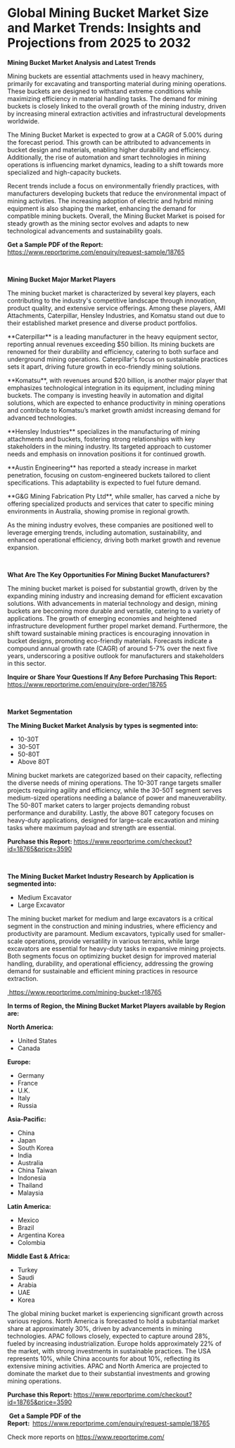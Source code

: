 <p><h1>Global Mining Bucket Market Size and Market Trends: Insights and Projections from 2025 to 2032</h1></p><p><strong>Mining Bucket Market Analysis and Latest Trends</strong></p>
<p><p>Mining buckets are essential attachments used in heavy machinery, primarily for excavating and transporting material during mining operations. These buckets are designed to withstand extreme conditions while maximizing efficiency in material handling tasks. The demand for mining buckets is closely linked to the overall growth of the mining industry, driven by increasing mineral extraction activities and infrastructural developments worldwide.</p><p>The Mining Bucket Market is expected to grow at a CAGR of 5.00% during the forecast period. This growth can be attributed to advancements in bucket design and materials, enabling higher durability and efficiency. Additionally, the rise of automation and smart technologies in mining operations is influencing market dynamics, leading to a shift towards more specialized and high-capacity buckets. </p><p>Recent trends include a focus on environmentally friendly practices, with manufacturers developing buckets that reduce the environmental impact of mining activities. The increasing adoption of electric and hybrid mining equipment is also shaping the market, enhancing the demand for compatible mining buckets. Overall, the Mining Bucket Market is poised for steady growth as the mining sector evolves and adapts to new technological advancements and sustainability goals.</p></p>
<p><strong>Get a Sample PDF of the Report:&nbsp;</strong> <a href="https://www.reportprime.com/enquiry/request-sample/18765?utm_campaign=2566&utm_medium=2&utm_source=Github&utm_content=ia&utm_term=19032025&utm_id=mining-bucket">https://www.reportprime.com/enquiry/request-sample/18765</a></p>
<p>&nbsp;</p>
<p><strong>Mining Bucket Major Market Players</strong></p>
<p><p>The mining bucket market is characterized by several key players, each contributing to the industry's competitive landscape through innovation, product quality, and extensive service offerings. Among these players, AMI Attachments, Caterpillar, Hensley Industries, and Komatsu stand out due to their established market presence and diverse product portfolios.</p><p>**Caterpillar** is a leading manufacturer in the heavy equipment sector, reporting annual revenues exceeding $50 billion. Its mining buckets are renowned for their durability and efficiency, catering to both surface and underground mining operations. Caterpillar's focus on sustainable practices sets it apart, driving future growth in eco-friendly mining solutions.</p><p>**Komatsu**, with revenues around $20 billion, is another major player that emphasizes technological integration in its equipment, including mining buckets. The company is investing heavily in automation and digital solutions, which are expected to enhance productivity in mining operations and contribute to Komatsu’s market growth amidst increasing demand for advanced technologies.</p><p>**Hensley Industries** specializes in the manufacturing of mining attachments and buckets, fostering strong relationships with key stakeholders in the mining industry. Its targeted approach to customer needs and emphasis on innovation positions it for continued growth.</p><p>**Austin Engineering** has reported a steady increase in market penetration, focusing on custom-engineered buckets tailored to client specifications. This adaptability is expected to fuel future demand.</p><p>**G&G Mining Fabrication Pty Ltd**, while smaller, has carved a niche by offering specialized products and services that cater to specific mining environments in Australia, showing promise in regional growth. </p><p>As the mining industry evolves, these companies are positioned well to leverage emerging trends, including automation, sustainability, and enhanced operational efficiency, driving both market growth and revenue expansion.</p></p>
<p>&nbsp;</p>
<p><strong>What Are The Key Opportunities For Mining Bucket Manufacturers?</strong></p>
<p><p>The mining bucket market is poised for substantial growth, driven by the expanding mining industry and increasing demand for efficient excavation solutions. With advancements in material technology and design, mining buckets are becoming more durable and versatile, catering to a variety of applications. The growth of emerging economies and heightened infrastructure development further propel market demand. Furthermore, the shift toward sustainable mining practices is encouraging innovation in bucket designs, promoting eco-friendly materials. Forecasts indicate a compound annual growth rate (CAGR) of around 5-7% over the next five years, underscoring a positive outlook for manufacturers and stakeholders in this sector.</p></p>
<p><strong>Inquire or Share Your Questions If Any Before Purchasing This Report:</strong> <a href="https://www.reportprime.com/enquiry/pre-order/18765?utm_campaign=2566&utm_medium=2&utm_source=Github&utm_content=ia&utm_term=19032025&utm_id=mining-bucket">https://www.reportprime.com/enquiry/pre-order/18765</a></p>
<p>&nbsp;</p>
<p><strong>Market Segmentation</strong></p>
<p><strong>The Mining Bucket Market Analysis by types is segmented into:</strong></p>
<p><ul><li>10-30T</li><li>30-50T</li><li>50-80T</li><li>Above 80T</li></ul></p>
<p><p>Mining bucket markets are categorized based on their capacity, reflecting the diverse needs of mining operations. The 10-30T range targets smaller projects requiring agility and efficiency, while the 30-50T segment serves medium-sized operations needing a balance of power and maneuverability. The 50-80T market caters to larger projects demanding robust performance and durability. Lastly, the above 80T category focuses on heavy-duty applications, designed for large-scale excavation and mining tasks where maximum payload and strength are essential.</p></p>
<p><strong>Purchase this Report:&nbsp;</strong><a href="https://www.reportprime.com/checkout?id=18765&price=3590&utm_campaign=2566&utm_medium=2&utm_source=Github&utm_content=ia&utm_term=19032025&utm_id=mining-bucket">https://www.reportprime.com/checkout?id=18765&price=3590</a></p>
<p>&nbsp;</p>
<p><strong>The Mining Bucket Market Industry Research by Application is segmented into:</strong></p>
<p><ul><li>Medium Excavator</li><li>Large Excavator</li></ul></p>
<p><p>The mining bucket market for medium and large excavators is a critical segment in the construction and mining industries, where efficiency and productivity are paramount. Medium excavators, typically used for smaller-scale operations, provide versatility in various terrains, while large excavators are essential for heavy-duty tasks in expansive mining projects. Both segments focus on optimizing bucket design for improved material handling, durability, and operational efficiency, addressing the growing demand for sustainable and efficient mining practices in resource extraction.</p></p>
<p><a href="https://www.reportprime.com/mining-bucket-r18765?utm_campaign=2566&utm_medium=2&utm_source=Github&utm_content=ia&utm_term=19032025&utm_id=mining-bucket">&nbsp;https://www.reportprime.com/mining-bucket-r18765</a></p>
<p><strong>In terms of Region, the Mining Bucket Market Players available by Region are:</strong></p>
<p>
    <p> <strong> North America: </strong>
        <ul>
            <li>United States</li>
            <li>Canada</li>
        </ul>
        </p> 
    <p> <strong> Europe: </strong>
        <ul>
            <li>Germany</li>
            <li>France</li>
            <li>U.K.</li>
            <li>Italy</li>
            <li>Russia</li>
        </ul>
        </p> 
    <p> <strong> Asia-Pacific: </strong>
        <ul>
            <li>China</li>
            <li>Japan</li>
            <li>South Korea</li>
            <li>India</li>
            <li>Australia</li>
            <li>China Taiwan</li>
            <li>Indonesia</li>
            <li>Thailand</li>
            <li>Malaysia</li>
        </ul>
        </p> 
    <p> <strong> Latin America: </strong>
        <ul>
            <li>Mexico</li>
            <li>Brazil</li>
            <li>Argentina Korea</li>
            <li>Colombia</li>
        </ul>
        </p> 
    <p> <strong> Middle East & Africa: </strong>
        <ul>
            <li>Turkey</li>
            <li>Saudi</li>
            <li>Arabia</li>
            <li>UAE</li>
            <li>Korea</li>
        </ul>
    </p>
    </p>
<p><p>The global mining bucket market is experiencing significant growth across various regions. North America is forecasted to hold a substantial market share at approximately 30%, driven by advancements in mining technologies. APAC follows closely, expected to capture around 28%, fueled by increasing industrialization. Europe holds approximately 22% of the market, with strong investments in sustainable practices. The USA represents 10%, while China accounts for about 10%, reflecting its extensive mining activities. APAC and North America are projected to dominate the market due to their substantial investments and growing mining operations.</p></p>
<p><strong>Purchase this Report: </strong><a href="https://www.reportprime.com/checkout?id=18765&price=3590&utm_campaign=2566&utm_medium=2&utm_source=Github&utm_content=ia&utm_term=19032025&utm_id=mining-bucket">https://www.reportprime.com/checkout?id=18765&price=3590</a></p>
<p>&nbsp;<strong>Get a Sample PDF of the Report:&nbsp;&nbsp;</strong><a href="https://www.reportprime.com/enquiry/request-sample/18765?utm_campaign=2566&utm_medium=2&utm_source=Github&utm_content=ia&utm_term=19032025&utm_id=mining-bucket">https://www.reportprime.com/enquiry/request-sample/18765</a></p>
<p><strong></strong></p>
<p>Check more reports on <a href="https://www.reportprime.com/?utm_campaign=2566&utm_medium=2&utm_source=Github&utm_content=ia&utm_term=19032025&utm_id=mining-bucket">https://www.reportprime.com/</a></p>